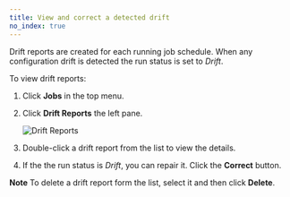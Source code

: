 ```yaml
---
title: View and correct a detected drift
no_index: true
---
```


Drift reports are created for each running job schedule. When any configuration drift is detected the run status is set to *Drift*.

To view drift reports:

1. Click **Jobs** in the top menu.
1. Click **Drift Reports** the left pane.

    ![Drift Reports](..images/drift-reports.png)

1. Double-click a drift report from the list to view the details.  
1. If the the run status is *Drift*, you can repair it. Click the **Correct** button.

**Note** To delete a drift report form the list, select it and then click **Delete**.
